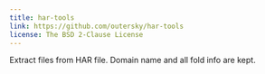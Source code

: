 ```yaml
---
title: har-tools
link: https://github.com/outersky/har-tools
license: The BSD 2-Clause License
---
```


Extract files from HAR file. Domain name and all fold info are kept.
